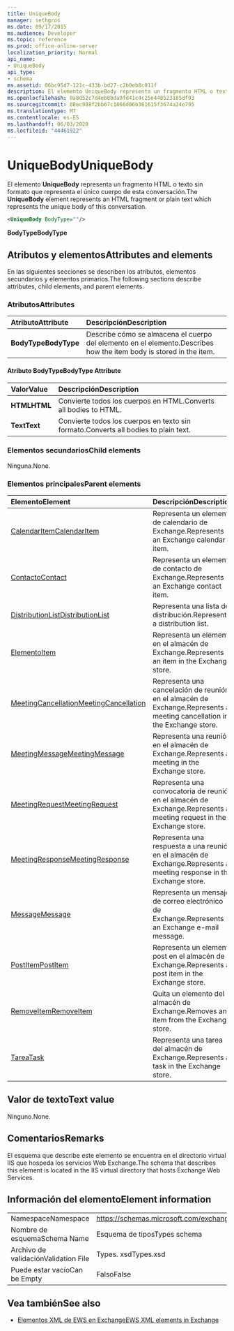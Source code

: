 ```yaml
---
title: UniqueBody
manager: sethgros
ms.date: 09/17/2015
ms.audience: Developer
ms.topic: reference
ms.prod: office-online-server
localization_priority: Normal
api_name:
- UniqueBody
api_type:
- schema
ms.assetid: 06bc95d7-121c-433b-bd27-c2b0eb8c011f
description: El elemento UniqueBody representa un fragmento HTML o texto sin formato que representa el único cuerpo de esta conversación.
ms.openlocfilehash: 0a8d52c7d4eb8bda9fd41c4c25e448523185df93
ms.sourcegitcommit: 88ec988f2bb67c1866d06b361615f3674a24e795
ms.translationtype: MT
ms.contentlocale: es-ES
ms.lasthandoff: 06/03/2020
ms.locfileid: "44461922"
---
```

# <a name="uniquebody"></a><span data-ttu-id="d81d8-103">UniqueBody</span><span class="sxs-lookup"><span data-stu-id="d81d8-103">UniqueBody</span></span>

<span data-ttu-id="d81d8-104">El elemento **UniqueBody** representa un fragmento HTML o texto sin formato que representa el único cuerpo de esta conversación.</span><span class="sxs-lookup"><span data-stu-id="d81d8-104">The **UniqueBody** element represents an HTML fragment or plain text which represents the unique body of this conversation.</span></span> 
  
```XML
<UniqueBody BodyType=""/>
```

 <span data-ttu-id="d81d8-105">**BodyType**</span><span class="sxs-lookup"><span data-stu-id="d81d8-105">**BodyType**</span></span>
## <a name="attributes-and-elements"></a><span data-ttu-id="d81d8-106">Atributos y elementos</span><span class="sxs-lookup"><span data-stu-id="d81d8-106">Attributes and elements</span></span>

<span data-ttu-id="d81d8-107">En las siguientes secciones se describen los atributos, elementos secundarios y elementos primarios.</span><span class="sxs-lookup"><span data-stu-id="d81d8-107">The following sections describe attributes, child elements, and parent elements.</span></span>
  
### <a name="attributes"></a><span data-ttu-id="d81d8-108">Atributos</span><span class="sxs-lookup"><span data-stu-id="d81d8-108">Attributes</span></span>

|<span data-ttu-id="d81d8-109">**Atributo**</span><span class="sxs-lookup"><span data-stu-id="d81d8-109">**Attribute**</span></span>|<span data-ttu-id="d81d8-110">**Descripción**</span><span class="sxs-lookup"><span data-stu-id="d81d8-110">**Description**</span></span>|
|:-----|:-----|
|<span data-ttu-id="d81d8-111">**BodyType**</span><span class="sxs-lookup"><span data-stu-id="d81d8-111">**BodyType**</span></span> <br/> |<span data-ttu-id="d81d8-112">Describe cómo se almacena el cuerpo del elemento en el elemento.</span><span class="sxs-lookup"><span data-stu-id="d81d8-112">Describes how the item body is stored in the item.</span></span>  <br/> |
   
#### <a name="bodytype-attribute"></a><span data-ttu-id="d81d8-113">Atributo BodyType</span><span class="sxs-lookup"><span data-stu-id="d81d8-113">BodyType Attribute</span></span>

|<span data-ttu-id="d81d8-114">**Valor**</span><span class="sxs-lookup"><span data-stu-id="d81d8-114">**Value**</span></span>|<span data-ttu-id="d81d8-115">**Descripción**</span><span class="sxs-lookup"><span data-stu-id="d81d8-115">**Description**</span></span>|
|:-----|:-----|
|<span data-ttu-id="d81d8-116">**HTML**</span><span class="sxs-lookup"><span data-stu-id="d81d8-116">**HTML**</span></span> <br/> |<span data-ttu-id="d81d8-117">Convierte todos los cuerpos en HTML.</span><span class="sxs-lookup"><span data-stu-id="d81d8-117">Converts all bodies to HTML.</span></span>  <br/> |
|<span data-ttu-id="d81d8-118">**Text**</span><span class="sxs-lookup"><span data-stu-id="d81d8-118">**Text**</span></span> <br/> |<span data-ttu-id="d81d8-119">Convierte todos los cuerpos en texto sin formato.</span><span class="sxs-lookup"><span data-stu-id="d81d8-119">Converts all bodies to plain text.</span></span>  <br/> |
   
### <a name="child-elements"></a><span data-ttu-id="d81d8-120">Elementos secundarios</span><span class="sxs-lookup"><span data-stu-id="d81d8-120">Child elements</span></span>

<span data-ttu-id="d81d8-121">Ninguna.</span><span class="sxs-lookup"><span data-stu-id="d81d8-121">None.</span></span>
  
### <a name="parent-elements"></a><span data-ttu-id="d81d8-122">Elementos principales</span><span class="sxs-lookup"><span data-stu-id="d81d8-122">Parent elements</span></span>

|<span data-ttu-id="d81d8-123">**Elemento**</span><span class="sxs-lookup"><span data-stu-id="d81d8-123">**Element**</span></span>|<span data-ttu-id="d81d8-124">**Descripción**</span><span class="sxs-lookup"><span data-stu-id="d81d8-124">**Description**</span></span>|
|:-----|:-----|
|[<span data-ttu-id="d81d8-125">CalendarItem</span><span class="sxs-lookup"><span data-stu-id="d81d8-125">CalendarItem</span></span>](calendaritem.md) <br/> |<span data-ttu-id="d81d8-126">Representa un elemento de calendario de Exchange.</span><span class="sxs-lookup"><span data-stu-id="d81d8-126">Represents an Exchange calendar item.</span></span>  <br/> |
|[<span data-ttu-id="d81d8-127">Contacto</span><span class="sxs-lookup"><span data-stu-id="d81d8-127">Contact</span></span>](contact.md) <br/> |<span data-ttu-id="d81d8-128">Representa un elemento de contacto de Exchange.</span><span class="sxs-lookup"><span data-stu-id="d81d8-128">Represents an Exchange contact item.</span></span>  <br/> |
|[<span data-ttu-id="d81d8-129">DistributionList</span><span class="sxs-lookup"><span data-stu-id="d81d8-129">DistributionList</span></span>](distributionlist.md) <br/> |<span data-ttu-id="d81d8-130">Representa una lista de distribución.</span><span class="sxs-lookup"><span data-stu-id="d81d8-130">Represents a distribution list.</span></span>  <br/> |
|[<span data-ttu-id="d81d8-131">Elemento</span><span class="sxs-lookup"><span data-stu-id="d81d8-131">Item</span></span>](item.md) <br/> |<span data-ttu-id="d81d8-132">Representa un elemento en el almacén de Exchange.</span><span class="sxs-lookup"><span data-stu-id="d81d8-132">Represents an item in the Exchange store.</span></span>  <br/> |
|[<span data-ttu-id="d81d8-133">MeetingCancellation</span><span class="sxs-lookup"><span data-stu-id="d81d8-133">MeetingCancellation</span></span>](meetingcancellation.md) <br/> |<span data-ttu-id="d81d8-134">Representa una cancelación de reunión en el almacén de Exchange.</span><span class="sxs-lookup"><span data-stu-id="d81d8-134">Represents a meeting cancellation in the Exchange store.</span></span>  <br/> |
|[<span data-ttu-id="d81d8-135">MeetingMessage</span><span class="sxs-lookup"><span data-stu-id="d81d8-135">MeetingMessage</span></span>](meetingmessage.md) <br/> |<span data-ttu-id="d81d8-136">Representa una reunión en el almacén de Exchange.</span><span class="sxs-lookup"><span data-stu-id="d81d8-136">Represents a meeting in the Exchange store.</span></span>  <br/> |
|[<span data-ttu-id="d81d8-137">MeetingRequest</span><span class="sxs-lookup"><span data-stu-id="d81d8-137">MeetingRequest</span></span>](meetingrequest.md) <br/> |<span data-ttu-id="d81d8-138">Representa una convocatoria de reunión en el almacén de Exchange.</span><span class="sxs-lookup"><span data-stu-id="d81d8-138">Represents a meeting request in the Exchange store.</span></span>  <br/> |
|[<span data-ttu-id="d81d8-139">MeetingResponse</span><span class="sxs-lookup"><span data-stu-id="d81d8-139">MeetingResponse</span></span>](meetingresponse.md) <br/> |<span data-ttu-id="d81d8-140">Representa una respuesta a una reunión en el almacén de Exchange.</span><span class="sxs-lookup"><span data-stu-id="d81d8-140">Represents a meeting response in the Exchange store.</span></span>  <br/> |
|[<span data-ttu-id="d81d8-141">Message</span><span class="sxs-lookup"><span data-stu-id="d81d8-141">Message</span></span>](message-ex15websvcsotherref.md) <br/> |<span data-ttu-id="d81d8-142">Representa un mensaje de correo electrónico de Exchange.</span><span class="sxs-lookup"><span data-stu-id="d81d8-142">Represents an Exchange e-mail message.</span></span>  <br/> |
|[<span data-ttu-id="d81d8-143">PostItem</span><span class="sxs-lookup"><span data-stu-id="d81d8-143">PostItem</span></span>](postitem.md) <br/> |<span data-ttu-id="d81d8-144">Representa un elemento post en el almacén de Exchange.</span><span class="sxs-lookup"><span data-stu-id="d81d8-144">Represents a post item in the Exchange store.</span></span>  <br/> |
|[<span data-ttu-id="d81d8-145">RemoveItem</span><span class="sxs-lookup"><span data-stu-id="d81d8-145">RemoveItem</span></span>](removeitem.md) <br/> |<span data-ttu-id="d81d8-146">Quita un elemento del almacén de Exchange.</span><span class="sxs-lookup"><span data-stu-id="d81d8-146">Removes an item from the Exchange store.</span></span>  <br/> |
|[<span data-ttu-id="d81d8-147">Tarea</span><span class="sxs-lookup"><span data-stu-id="d81d8-147">Task</span></span>](task.md) <br/> |<span data-ttu-id="d81d8-148">Representa una tarea del almacén de Exchange.</span><span class="sxs-lookup"><span data-stu-id="d81d8-148">Represents a task in the Exchange store.</span></span>  <br/> |
   
## <a name="text-value"></a><span data-ttu-id="d81d8-149">Valor de texto</span><span class="sxs-lookup"><span data-stu-id="d81d8-149">Text value</span></span>

<span data-ttu-id="d81d8-150">Ninguno.</span><span class="sxs-lookup"><span data-stu-id="d81d8-150">None.</span></span>
  
## <a name="remarks"></a><span data-ttu-id="d81d8-151">Comentarios</span><span class="sxs-lookup"><span data-stu-id="d81d8-151">Remarks</span></span>

<span data-ttu-id="d81d8-152">El esquema que describe este elemento se encuentra en el directorio virtual IIS que hospeda los servicios Web Exchange.</span><span class="sxs-lookup"><span data-stu-id="d81d8-152">The schema that describes this element is located in the IIS virtual directory that hosts Exchange Web Services.</span></span>
  
## <a name="element-information"></a><span data-ttu-id="d81d8-153">Información del elemento</span><span class="sxs-lookup"><span data-stu-id="d81d8-153">Element information</span></span>

|||
|:-----|:-----|
|<span data-ttu-id="d81d8-154">Namespace</span><span class="sxs-lookup"><span data-stu-id="d81d8-154">Namespace</span></span>  <br/> |https://schemas.microsoft.com/exchange/services/2006/types  <br/> |
|<span data-ttu-id="d81d8-155">Nombre de esquema</span><span class="sxs-lookup"><span data-stu-id="d81d8-155">Schema Name</span></span>  <br/> |<span data-ttu-id="d81d8-156">Esquema de tipos</span><span class="sxs-lookup"><span data-stu-id="d81d8-156">Types schema</span></span>  <br/> |
|<span data-ttu-id="d81d8-157">Archivo de validación</span><span class="sxs-lookup"><span data-stu-id="d81d8-157">Validation File</span></span>  <br/> |<span data-ttu-id="d81d8-158">Types. xsd</span><span class="sxs-lookup"><span data-stu-id="d81d8-158">Types.xsd</span></span>  <br/> |
|<span data-ttu-id="d81d8-159">Puede estar vacío</span><span class="sxs-lookup"><span data-stu-id="d81d8-159">Can be Empty</span></span>  <br/> |<span data-ttu-id="d81d8-160">Falso</span><span class="sxs-lookup"><span data-stu-id="d81d8-160">False</span></span>  <br/> |
   
## <a name="see-also"></a><span data-ttu-id="d81d8-161">Vea también</span><span class="sxs-lookup"><span data-stu-id="d81d8-161">See also</span></span>



- [<span data-ttu-id="d81d8-162">Elementos XML de EWS en Exchange</span><span class="sxs-lookup"><span data-stu-id="d81d8-162">EWS XML elements in Exchange</span></span>](ews-xml-elements-in-exchange.md)

